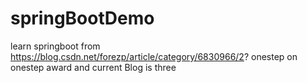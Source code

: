 # springBootDemo
learn springboot from https://blog.csdn.net/forezp/article/category/6830966/2?
onestep on onestep award 
and current Blog is three
